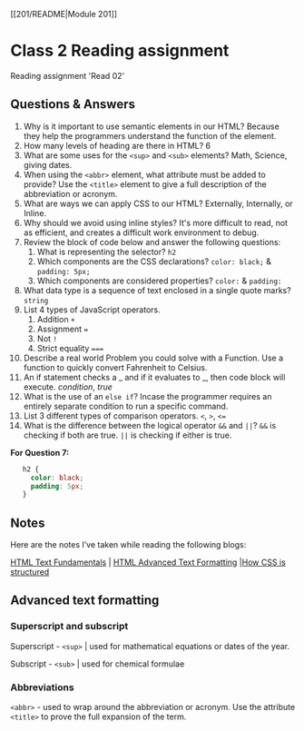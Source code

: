 [[201/README|Module 201]]
# Class 2 Reading assignment

Reading assignment 'Read 02'

## Questions & Answers

1. Why is it important to use semantic elements in our HTML? Because they help the programmers understand the function of the element.
2. How many levels of heading are there in HTML? 6
3. What are some uses for the `<sup>` and `<sub>` elements? Math, Science, giving dates.
4. When using the `<abbr>` element, what attribute must be added to provide? Use the `<title>` element to give a full description of the abbreviation or acronym.
5. What are ways we can apply CSS to our HTML? Externally, Internally, or Inline.
6. Why should we avoid using inline styles? It's more difficult to read, not as efficient, and creates a difficult work environment to debug.
7. Review the block of code below and answer the following questions:
    1. What is representing the selector? `h2`
    2. Which components are the CSS declarations? `color: black;` & `padding: 5px;`
    3. Which components are considered properties? `color:` & `padding:`
8. What data type is a sequence of text enclosed in a single quote marks? `string`
9. List 4 types of JavaScript operators.
    1. Addition `+`
    2. Assignment `=`
    3. Not `!`
    4. Strict equality `===`
10. Describe a real world Problem you could solve with a Function. Use a function to quickly convert Fahrenheit to Celsius.
11. An if statement checks a _ and if it evaluates to \_, then code block will execute. *condition*, *true*
12. What is the use of an `else if`? Incase the programmer requires an entirely separate condition to run a specific command.
13. List 3 different types of comparison operators. `<`, `>`, `<=`
14. What is the difference between the logical operator `&&` and `||`? `&&` is checking if both are true. `||` is checking if either is true.

**For Question 7:**

``` css
   h2 {
     color: black;
     padding: 5px;
   }
```

## Notes

Here are the notes I’ve taken while reading the following blogs:

[HTML Text Fundamentals](https://developer.mozilla.org/en-US/docs/Learn/HTML/Introduction_to_HTML/HTML_text_fundamentals) \| [HTML Advanced Text Formatting](https://developer.mozilla.org/en-US/docs/Learn/HTML/Introduction_to_HTML/Advanced_text_formatting) \|[How CSS is structured](https://developer.mozilla.org/en-US/docs/Learn/CSS/First_steps/How_CSS_is_structured)

## Advanced text formatting

### Superscript and subscript

Superscript - `<sup>` \| used for mathematical equations or dates of the year.

Subscript - `<sub>` \| used for chemical formulae

### Abbreviations

`<abbr>` - used to wrap around the abbreviation or acronym. Use the attribute `<title>` to prove the full expansion of the term.